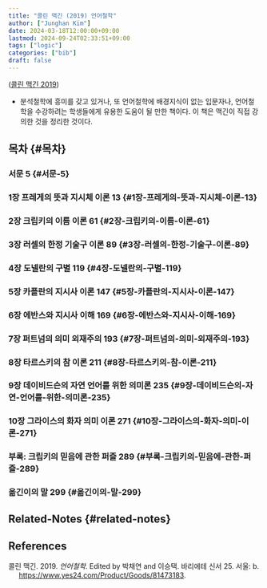 ```yaml
---
title: "콜린 맥긴 (2019) 언어철학"
author: ["Junghan Kim"]
date: 2024-03-18T12:00:00+09:00
lastmod: 2024-09-24T02:33:51+09:00
tags: ["logic"]
categories: ["bib"]
draft: false
---
```


(<a href="#citeproc_bib_item_1">콜린 맥긴 2019</a>)

-   분석철학에 흥미를 갖고 있거나, 또 언어철학에 배경지식이 없는 입문자나, 언어철학을 수강하려는 학생들에게 유용한 도움이 될 만한 책이다. 이 책은 맥긴이 직접 강의한 것을 정리한 것이다.


## 목차 {#목차}


### 서문 5 {#서문-5}


### 1장 프레게의 뜻과 지시체 이론 13 {#1장-프레게의-뜻과-지시체-이론-13}


### 2장 크립키의 이름 이론 61 {#2장-크립키의-이름-이론-61}


### 3장 러셀의 한정 기술구 이론 89 {#3장-러셀의-한정-기술구-이론-89}


### 4장 도넬란의 구별 119 {#4장-도넬란의-구별-119}


### 5장 카플란의 지시사 이론 147 {#5장-카플란의-지시사-이론-147}


### 6장 에반스와 지시사 이해 169 {#6장-에반스와-지시사-이해-169}


### 7장 퍼트넘의 의미 외재주의 193 {#7장-퍼트넘의-의미-외재주의-193}


### 8장 타르스키의 참 이론 211 {#8장-타르스키의-참-이론-211}


### 9장 데이비드슨의 자연 언어를 위한 의미론 235 {#9장-데이비드슨의-자연-언어를-위한-의미론-235}


### 10장 그라이스의 화자 의미 이론 271 {#10장-그라이스의-화자-의미-이론-271}


### 부록: 크립키의 믿음에 관한 퍼즐 289 {#부록-크립키의-믿음에-관한-퍼즐-289}


### 옮긴이의 말 299 {#옮긴이의-말-299}


## Related-Notes {#related-notes}

## References

<style>.csl-entry{text-indent: -1.5em; margin-left: 1.5em;}</style><div class="csl-bib-body">
  <div class="csl-entry"><a id="citeproc_bib_item_1"></a>콜린 맥긴. 2019. <i>언어철학</i>. Edited by 박채연 and 이승택. 바리에테 신서 25. 서울: b. <a href="https://www.yes24.com/Product/Goods/81473183">https://www.yes24.com/Product/Goods/81473183</a>.</div>
</div>
